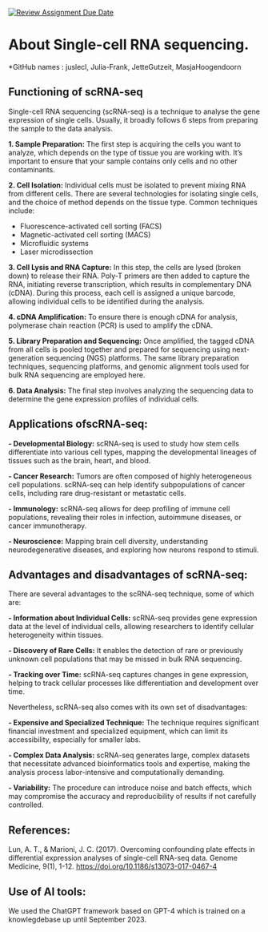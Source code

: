 [![Review Assignment Due Date](https://classroom.github.com/assets/deadline-readme-button-22041afd0340ce965d47ae6ef1cefeee28c7c493a6346c4f15d667ab976d596c.svg)](https://classroom.github.com/a/DTJX0Xc6)

# About Single-cell RNA sequencing.
*GitHub names : juslecl, Julia-Frank, JetteGutzeit, MasjaHoogendoorn

## Functioning of scRNA-seq
Single-cell RNA sequencing (scRNA-seq) is a technique to analyse the gene expression of single cells. Usually, it broadly follows 6 steps from preparing the sample to the data analysis.

**1. Sample Preparation:** 
The first step is acquiring the cells you want to analyze, which depends on the type of tissue you are working with. It’s important to ensure that your sample contains only cells and no other contaminants.

**2. Cell Isolation:**
Individual cells must be isolated to prevent mixing RNA from different cells. There are several technologies for isolating single cells, and the choice of method depends on the tissue type. Common techniques include:
- Fluorescence-activated cell sorting (FACS)
- Magnetic-activated cell sorting (MACS)
- Microfluidic systems
- Laser microdissection

**3. Cell Lysis and RNA Capture:**
In this step, the cells are lysed (broken down) to release their RNA. Poly-T primers are then added to capture the RNA, initiating reverse transcription, which results in complementary DNA (cDNA). During this process, each cell is assigned a unique barcode, allowing individual cells to be identified during the analysis.

**4. cDNA Amplification:**
To ensure there is enough cDNA for analysis, polymerase chain reaction (PCR) is used to amplify the cDNA.

**5. Library Preparation and Sequencing:**
Once amplified, the tagged cDNA from all cells is pooled together and prepared for sequencing using next-generation sequencing (NGS) platforms. The same library preparation techniques, sequencing platforms, and genomic alignment tools used for bulk RNA sequencing are employed here.

**6. Data Analysis:**
The final step involves analyzing the sequencing data to determine the gene expression profiles of individual cells.

## Applications ofscRNA-seq:
**- Developmental Biology:**
scRNA-seq is used to study how stem cells differentiate into various cell types, mapping the developmental lineages of tissues such as the brain, heart, and blood.

**- Cancer Research:** 
Tumors are often composed of highly heterogeneous cell populations. scRNA-seq can help identify subpopulations of cancer cells, including rare drug-resistant or metastatic cells.

**- Immunology:**
scRNA-seq allows for deep profiling of immune cell populations, revealing their roles in infection, autoimmune diseases, or cancer immunotherapy.

**- Neuroscience:**
Mapping brain cell diversity, understanding neurodegenerative diseases, and exploring how neurons respond to stimuli.

## Advantages and disadvantages of scRNA-seq:
There are several advantages to the scRNA-seq technique, some of which are: 

**- Information about Individual Cells:**
scRNA-seq provides gene expression data at the level of individual cells, allowing researchers to identify cellular heterogeneity within tissues.

**- Discovery of Rare Cells:**
It enables the detection of rare or previously unknown cell populations that may be missed in bulk RNA sequencing.

**- Tracking over Time:** scRNA-seq captures changes in gene expression, helping to track cellular processes like differentiation and development over time.

Nevertheless, scRNA-seq also comes with its own set of disadvantages:

**- Expensive and Specialized Technique:** The technique requires significant financial investment and specialized equipment, which can limit its accessibility, especially for smaller labs.

**- Complex Data Analysis:** scRNA-seq generates large, complex datasets that necessitate advanced bioinformatics tools and expertise, making the analysis process labor-intensive and computationally demanding.

**- Variability:** The procedure can introduce noise and batch effects, which may compromise the accuracy and reproducibility of results if not carefully controlled.

## References:
Lun, A. T., & Marioni, J. C. (2017). Overcoming confounding plate effects in differential expression analyses of single-cell RNA-seq data. Genome Medicine, 9(1), 1-12. https://doi.org/10.1186/s13073-017-0467-4

## Use of AI tools:
We used the ChatGPT framework based on GPT-4 which is trained on a knowlegdebase up until September 2023.
